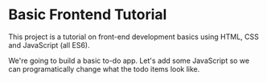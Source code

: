 # Basic Frontend Tutorial

This project is a tutorial on front-end development basics using HTML, CSS and
JavaScript (all ES6).

We're going to build a basic to-do app. Let's add some JavaScript so we can
programatically change what the todo items look like.
